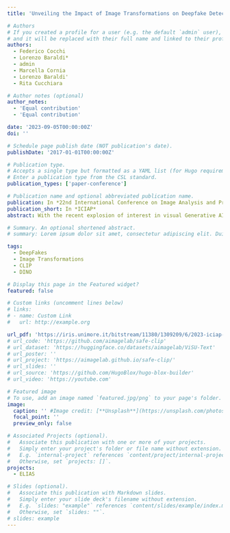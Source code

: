 ```yaml
---
title: 'Unveiling the Impact of Image Transformations on Deepfake Detection: An Experimental Analysis'

# Authors
# If you created a profile for a user (e.g. the default `admin` user), write the username (folder name) here
# and it will be replaced with their full name and linked to their profile.
authors:
  - Federico Cocchi
  - Lorenzo Baraldi*
  - admin
  - Marcella Cornia
  - Lorenzo Baraldi'
  - Rita Cucchiara

# Author notes (optional)
author_notes:
  - 'Equal contribution'
  - 'Equal contribution'

date: '2023-09-05T00:00:00Z'
doi: ''

# Schedule page publish date (NOT publication's date).
publishDate: '2017-01-01T00:00:00Z'

# Publication type.
# Accepts a single type but formatted as a YAML list (for Hugo requirements).
# Enter a publication type from the CSL standard.
publication_types: ['paper-conference']

# Publication name and optional abbreviated publication name.
publication: In *22nd International Conference on Image Analysis and Processing 2023*
publication_short: In *ICIAP*
abstract: With the recent explosion of interest in visual Generative AI, the field of deepfake detection has gained a lot of attention. In fact, deepfake detection might be the only measure to counter the potential proliferation of generated media in support of fake news and its consequences. While many of the available works limit the detection to a pure and direct classification of fake versus real, this does not translate well to a real-world scenario. Indeed, malevolent users can easily apply post-processing techniques to generated content, changing the underlying distribution of fake data. In this work, we provide an in-depth analysis of the robustness of a deepfake detection pipeline, considering different image augmentations, transformations, and other pre-processing steps. These transformations are only applied in the evaluation phase, thus simulating a practical situation in which the detector is not trained on all the possible augmentations that can be used by the attacker. In particular, we analyze the performance of a k-NN and a linear probe detector on the COCOFake dataset, using image features extracted from pre-trained models, like CLIP and DINO.  Our results demonstrate that while the CLIP visual backbone outperforms DINO in deepfake detection with no augmentation, its performance varies significantly in presence of any transformation, favoring the robustness of DINO.

# Summary. An optional shortened abstract.
# summary: Lorem ipsum dolor sit amet, consectetur adipiscing elit. Duis posuere tellus ac convallis placerat. Proin tincidunt magna sed ex sollicitudin condimentum.

tags:
  - DeepFakes
  - Image Transformations
  - CLIP
  - DINO

# Display this page in the Featured widget?
featured: false

# Custom links (uncomment lines below)
# links:
# - name: Custom Link
#   url: http://example.org

url_pdf: 'https://iris.unimore.it/bitstream/11380/1309209/6/2023-iciap-deepfake.pdf'
# url_code: 'https://github.com/aimagelab/safe-clip'
# url_dataset: 'https://huggingface.co/datasets/aimagelab/ViSU-Text'
# url_poster: ''
# url_project: 'https://aimagelab.github.io/safe-clip/'
# url_slides: ''
# url_source: 'https://github.com/HugoBlox/hugo-blox-builder'
# url_video: 'https://youtube.com'

# Featured image
# To use, add an image named `featured.jpg/png` to your page's folder.
image:
  caption: '' #Image credit: [**Unsplash**](https://unsplash.com/photos/pLCdAaMFLTE)'
  focal_point: ''
  preview_only: false

# Associated Projects (optional).
#   Associate this publication with one or more of your projects.
#   Simply enter your project's folder or file name without extension.
#   E.g. `internal-project` references `content/project/internal-project/index.md`.
#   Otherwise, set `projects: []`.
projects:
  - ELIAS

# Slides (optional).
#   Associate this publication with Markdown slides.
#   Simply enter your slide deck's filename without extension.
#   E.g. `slides: "example"` references `content/slides/example/index.md`.
#   Otherwise, set `slides: ""`.
# slides: example
---
```


<!-- {{% callout note %}}
Click the _Cite_ button above to demo the feature to enable visitors to import publication metadata into their reference management software.
{{% /callout %}}

{{% callout note %}}
Create your slides in Markdown - click the _Slides_ button to check out the example.
{{% /callout %}} -->

<!-- Add the publication's **full text** or **supplementary notes** here. You can use rich formatting such as including [code, math, and images](https://docs.hugoblox.com/content/writing-markdown-latex/). -->
